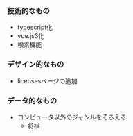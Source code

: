 ### 技術的なもの
- typescript化
- vue.js3化
- 検索機能

### デザイン的なもの
- licensesページの追加

### データ的なもの
- コンピュータ以外のジャンルをそろえる
  - 将棋
 